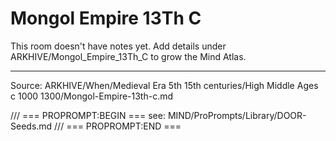 # Mongol Empire 13Th C

This room doesn't have notes yet. Add details under ARKHIVE/Mongol_Empire_13Th_C to grow the Mind Atlas.

---
Source: ARKHIVE/When/Medieval Era 5th 15th centuries/High Middle Ages c 1000 1300/Mongol-Empire-13th-c.md

/// === PROPROMPT:BEGIN ===
see: MIND/ProPrompts/Library/DOOR-Seeds.md
/// === PROPROMPT:END ===
